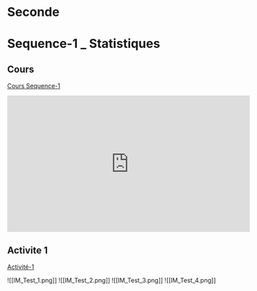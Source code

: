 # Seconde

# Sequence-1 _ Statistiques

## Cours

[Cours Sequence-1](./2_Seq1_Co.pdf)

<iframe width="560" height="315" src="https://www.youtube.com/embed/Q_3eJ2FxvZc?si=yxMsNmG_EoUAjhk5" title="YouTube video player" frameborder="0" allow="accelerometer; autoplay; clipboard-write; encrypted-media; gyroscope; picture-in-picture; web-share" allowfullscreen></iframe>


## Activite 1



[Activité-1](./2_Seq1_Act1.pdf)

![[IM_Test_1.png]]
![[IM_Test_2.png]]
![[IM_Test_3.png]]
![[IM_Test_4.png]]
